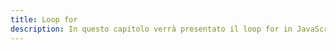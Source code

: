 ```yaml
---
title: Loop for
description: In questo capitolo verrà presentato il loop for in JavaScript, ovvero una struttura di controllo per eseguire un blocco di codice un determinato numero di volte. Verranno illustrate le sintassi e le regole di utilizzo.
---
```

